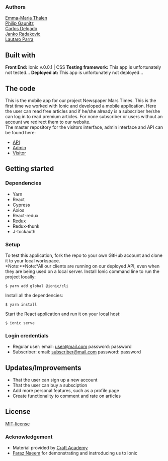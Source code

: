 ### Authors
[Emma-Maria Thalen](https://github.com/emtalen)  
[Philip Gaunitz](https://github.com/pgauntiz)  
[Carlos Delgado](https://github.com/Carltesio)  
[Janko Radakovic](https://github.com/MadFarmer101)  
[Lautaro Parra](https://github.com/dernathul) 

## Built with
**Front End:** Ionic v.0.0.1 | CSS
**Testing framework:** This app is unfortunately not tested...
**Deployed at:** This app is unfortunately not deployed...

## The code   
This is the mobile app for our project Newspaper Mars Times. This is the first time we worked with Ionic and developed a mobile application. Here the user can read free articles and if he/she already is a subscriber he/she can log in to read premium articles. For none subscriber or users without an account we redirect them to our website.  
The master repository for the visitors interface, admin interface and API can be found here:
* [API](https://github.com/CraftAcademy/newsroom_3_api.git)
* [Admin](https://github.com/CraftAcademy/newsroom_3_client_admin.git)
* [Visitor](https://github.com/CraftAcademy/newsroom_3_client_user.git)

## Getting started
### Dependencies  
* Yarn
* React
* Cypress
* Axios
* React-redux
* Redux
* Redux-thunk
* J-tockauth

### Setup   
To test this application, fork the repo to your own GitHub account and clone it to your local workspace. </br>
*Note:**Note:*All our clients are running on our deployed API, even when they are being used on a local server. 
Install Ionic command line to run the project locally:    
```
$ yarn add global @ionic/cli
```  
Install all the dependencies:  
```
$ yarn install
```
Start the React application and run it on your local host:
```
$ ionic serve
```

### Login credentials
- Regular user: email: user@mail.com password: password
- Subscriber: email: subscriber@mail.com password: password

## Updates/Improvements   
- That the user can sign up a new account
- That the user can buy a subsciption
- Add more personal features, such as a profile page 
- Create functionality to comment and rate on articles

## License  
[MIT-license](https://en.wikipedia.org/wiki/MIT_License)

### Acknowledgement  
- Material provided by [Craft Academy](https://craftacademy.se)
- [Faraz Naeem](https://github.com/faraznaeem) for demonstrating and instroducing us to Ionic